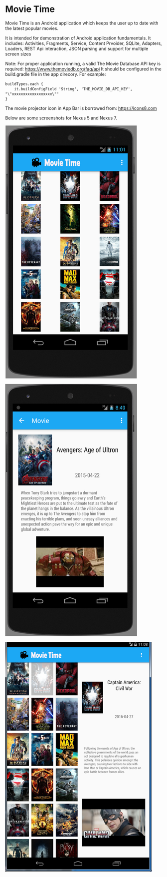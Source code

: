# Movie Time
Movie Time is an Android application which keeps the user up to date with the latest
popular movies.

It is intended for demonstration of Android application fundamentals.
It includes: Activities, Fragments, Service, Content Prvoider, SQLite, Adapters, Loaders, REST Api interaction,
  JSON parsing and support for multiple screen sizes

Note: For proper application running, a valid The Movie Database API key is required: https://www.themoviedb.org/faq/api
It should be configured in the build.gradle file in the app direcory. For example: 

    buildTypes.each {
        it.buildConfigField 'String', 'THE_MOVIE_DB_API_KEY', "\"xxxxxxxxxxxxxxxxxx\""
    }

The movie projector icon in App Bar is borrowed from: https://icons8.com

Below are some screenshots for Nexus 5 and Nexus 7.

![There are some problems with the image ...](screenshots/movie_time_home.png)

![There are some problems with the image ...](screenshots/movie_time_movie.png)

![There are some problems with the image ...](screenshots/movie_time_large_screen.png)

